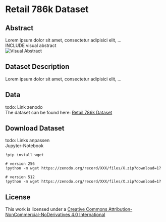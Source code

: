 # Retail 786k Dataset

## Abstract
Lorem ipsum dolor sit amet, consectetur adipisici elit, ...<br>
INCLUDE visual abstract<br>
![Visual Abstract](/images/YYY.png)

## Dataset Description
Lorem ipsum dolor sit amet, consectetur adipisici elit, ...

## Data
todo: Link zenodo<br>
The dataset can be found here: [Retail 786k Dataset](https://zenodo.org/record/XXX.XXX)

## Download Dataset
todo: Links anpassen<br>
Jupyter-Notebook
```
!pip install wget

# version 256
!python -m wget https://zenodo.org/record/XXX/files/X.zip?download=1?

# version 512
!python -m wget https://zenodo.org/record/XXX/files/X.zip?download=1?
```

## License
This work is licensed under a [Creative Commons Attribution-NonCommercial-NoDerivatives 4.0 International](https://creativecommons.org/licenses/by-nc-nd/4.0/)
